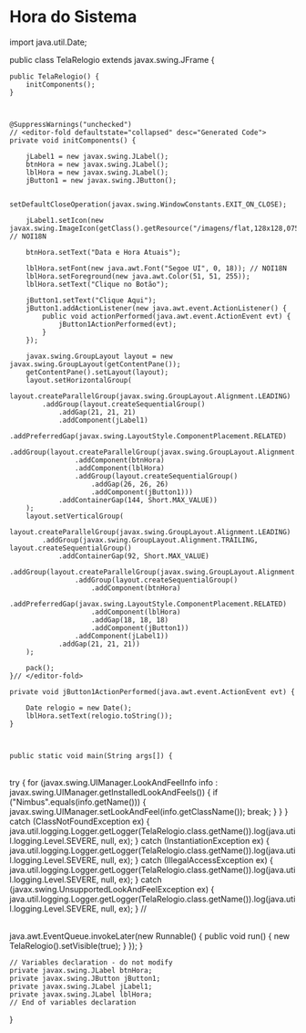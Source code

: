 # Hora do Sistema

import java.util.Date;

public class TelaRelogio extends javax.swing.JFrame {

    public TelaRelogio() {
        initComponents();
    }

 

    @SuppressWarnings("unchecked")
    // <editor-fold defaultstate="collapsed" desc="Generated Code">                          
    private void initComponents() {
    
        jLabel1 = new javax.swing.JLabel();
        btnHora = new javax.swing.JLabel();
        lblHora = new javax.swing.JLabel();
        jButton1 = new javax.swing.JButton();
    
        setDefaultCloseOperation(javax.swing.WindowConstants.EXIT_ON_CLOSE);
    
        jLabel1.setIcon(new javax.swing.ImageIcon(getClass().getResource("/imagens/flat,128x128,075,t.jpg"))); // NOI18N
    
        btnHora.setText("Data e Hora Atuais");
    
        lblHora.setFont(new java.awt.Font("Segoe UI", 0, 18)); // NOI18N
        lblHora.setForeground(new java.awt.Color(51, 51, 255));
        lblHora.setText("Clique no Botão");
    
        jButton1.setText("Clique Aqui");
        jButton1.addActionListener(new java.awt.event.ActionListener() {
            public void actionPerformed(java.awt.event.ActionEvent evt) {
                jButton1ActionPerformed(evt);
            }
        });
    
        javax.swing.GroupLayout layout = new javax.swing.GroupLayout(getContentPane());
        getContentPane().setLayout(layout);
        layout.setHorizontalGroup(
            layout.createParallelGroup(javax.swing.GroupLayout.Alignment.LEADING)
            .addGroup(layout.createSequentialGroup()
                .addGap(21, 21, 21)
                .addComponent(jLabel1)
                .addPreferredGap(javax.swing.LayoutStyle.ComponentPlacement.RELATED)
                .addGroup(layout.createParallelGroup(javax.swing.GroupLayout.Alignment.LEADING)
                    .addComponent(btnHora)
                    .addComponent(lblHora)
                    .addGroup(layout.createSequentialGroup()
                        .addGap(26, 26, 26)
                        .addComponent(jButton1)))
                .addContainerGap(144, Short.MAX_VALUE))
        );
        layout.setVerticalGroup(
            layout.createParallelGroup(javax.swing.GroupLayout.Alignment.LEADING)
            .addGroup(javax.swing.GroupLayout.Alignment.TRAILING, layout.createSequentialGroup()
                .addContainerGap(92, Short.MAX_VALUE)
                .addGroup(layout.createParallelGroup(javax.swing.GroupLayout.Alignment.LEADING)
                    .addGroup(layout.createSequentialGroup()
                        .addComponent(btnHora)
                        .addPreferredGap(javax.swing.LayoutStyle.ComponentPlacement.RELATED)
                        .addComponent(lblHora)
                        .addGap(18, 18, 18)
                        .addComponent(jButton1))
                    .addComponent(jLabel1))
                .addGap(21, 21, 21))
        );
    
        pack();
    }// </editor-fold>                        
    
    private void jButton1ActionPerformed(java.awt.event.ActionEvent evt) {                                         
        
        Date relogio = new Date();
        lblHora.setText(relogio.toString());
    }                                        

   

    public static void main(String args[]) {


​       
        try {
            for (javax.swing.UIManager.LookAndFeelInfo info : javax.swing.UIManager.getInstalledLookAndFeels()) {
                if ("Nimbus".equals(info.getName())) {
                    javax.swing.UIManager.setLookAndFeel(info.getClassName());
                    break;
                }
            }
        } catch (ClassNotFoundException ex) {
            java.util.logging.Logger.getLogger(TelaRelogio.class.getName()).log(java.util.logging.Level.SEVERE, null, ex);
        } catch (InstantiationException ex) {
            java.util.logging.Logger.getLogger(TelaRelogio.class.getName()).log(java.util.logging.Level.SEVERE, null, ex);
        } catch (IllegalAccessException ex) {
            java.util.logging.Logger.getLogger(TelaRelogio.class.getName()).log(java.util.logging.Level.SEVERE, null, ex);
        } catch (javax.swing.UnsupportedLookAndFeelException ex) {
            java.util.logging.Logger.getLogger(TelaRelogio.class.getName()).log(java.util.logging.Level.SEVERE, null, ex);
        }
        //</editor-fold>


​       
        java.awt.EventQueue.invokeLater(new Runnable() {
            public void run() {
                new TelaRelogio().setVisible(true);
            }
        });
    }
    
    // Variables declaration - do not modify                     
    private javax.swing.JLabel btnHora;
    private javax.swing.JButton jButton1;
    private javax.swing.JLabel jLabel1;
    private javax.swing.JLabel lblHora;
    // End of variables declaration                   
}
